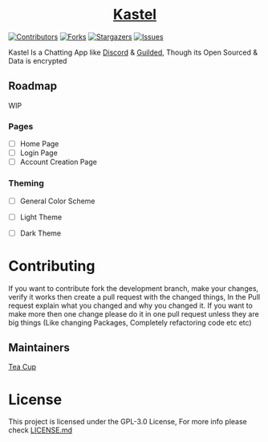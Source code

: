 <div>
<div align="center">
  <br />
  <p>
    <a href="https://kastelapp.com"><h1>Kastel</h1></a> 
  </p>
</div>


[![Contributors][contributors-shield]][contributors-url]
[![Forks][forks-shield]][forks-url]
[![Stargazers][stars-shield]][stars-url]
[![Issues][issues-shield]][issues-url]

Kastel Is a Chatting App like <a href="https://discord.com">Discord</a> & <a href="https://guilded.gg">Guilded</a>, Though its Open Sourced & Data is encrypted

## Roadmap
WIP
### Pages
- [ ] Home Page
- [ ] Login Page
- [ ] Account Creation Page

### Theming
- [ ] General Color Scheme
- [ ] Light Theme
- [ ] Dark Theme


# Contributing

If you want to contribute fork the development branch, make your changes, verify it works then create a pull request with the changed things, In the Pull request explain what you changed and why you changed it. If you want to make more then one change please do it in one pull request unless they are big things (Like changing Packages, Completely refactoring code etc etc)

## Maintainers

[Tea Cup](https://github.com/TheTeaCup)

# License

This project is licensed under the GPL-3.0 License, For more info please check [LICENSE.md](/LICENSE.md)

[contributors-shield]: https://img.shields.io/github/contributors/Kastelll/frontend.svg?style=for-the-badge
[contributors-url]: https://github.com/Kastelll/frontend/graphs/contributors
[forks-shield]: https://img.shields.io/github/forks/Kastelll/frontend.svg?style=for-the-badge
[forks-url]: https://github.com/Kastelll/frontend/network/members
[stars-shield]: https://img.shields.io/github/stars/Kastelll/frontend.svg?style=for-the-badge
[stars-url]: https://github.com/Kastelll/frontend/stargazers
[issues-shield]: https://img.shields.io/github/issues/Kastelll/frontend.svg?style=for-the-badge
[issues-url]: https://github.com/Kastelll/frontend/issues
</div>